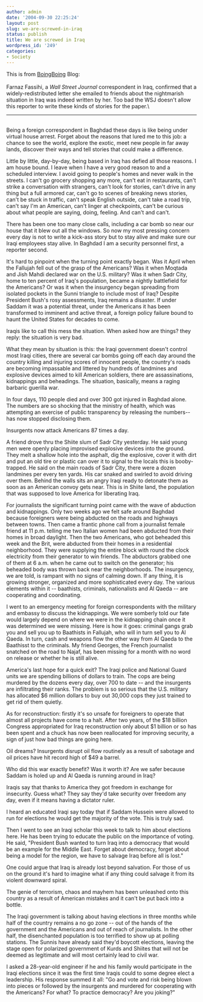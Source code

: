 ```yaml
---
author: admin
date: '2004-09-30 22:25:24'
layout: post
slug: we-are-screwed-in-iraq
status: publish
title: We are screwed in Iraq
wordpress_id: '249'
categories:
- Society
---
```


This is from [BoingBoing](http://www.boingboing.net) Blog:\
 \
 Farnaz Fassihi, a *Wall Street Journal* correspondent in Iraq,
confirmed that a widely-redistributed letter she emailed to friends
about the nightmarish situation in Iraq was indeed written by her. Too
bad the WSJ doesn't allow this reporter to write these kinds of stories
for the paper.\

* * * * *

\
 Being a foreign correspondent in Baghdad these days is like being under
virtual house arrest. Forget about the reasons that lured me to this
job: a chance to see the world, explore the exotic, meet new people in
far away lands, discover their ways and tell stories that could make a
difference.

Little by little, day-by-day, being based in Iraq has defied all those
reasons. I am house bound. I leave when I have a very good reason to and
a scheduled interview. I avoid going to people's homes and never walk in
the streets. I can't go grocery shopping any more, can't eat in
restaurants, can't strike a conversation with strangers, can't look for
stories, can't drive in any thing but a full armored car, can't go to
scenes of breaking news stories, can't be stuck in traffic, can't speak
English outside, can't take a road trip, can't say I'm an American,
can't linger at checkpoints, can't be curious about what people are
saying, doing, feeling. And can't and can't.

There has been one too many close calls, including a car bomb so near
our house that it blew out all the windows. So now my most pressing
concern every day is not to write a kick-ass story but to stay alive and
make sure our Iraqi employees stay alive. In Baghdad I am a security
personnel first, a reporter second.

It's hard to pinpoint when the turning point exactly began. Was it April
when the Fallujah fell out of the grasp of the Americans? Was it when
Moqtada and Jish Mahdi declared war on the U.S. military? Was it when
Sadr City, home to ten percent of Iraq's population, became a nightly
battlefield for the Americans? Or was it when the insurgency began
spreading from isolated pockets in the Sunni triangle to include most of
Iraq? Despite President Bush's rosy assessments, Iraq remains a
disaster. If under Saddam it was a potential threat, under the Americans
it has been transformed to imminent and active threat, a foreign policy
failure bound to haunt the United States for decades to come.

Iraqis like to call this mess the situation. When asked how are things?
they reply: the situation is very bad.

What they mean by situation is this: the Iraqi government doesn't
control most Iraqi cities, there are several car bombs going off each
day around the country killing and injuring scores of innocent people,
the country's roads are becoming impassable and littered by hundreds of
landmines and explosive devices aimed to kill American soldiers, there
are assassinations, kidnappings and beheadings. The situation,
basically, means a raging barbaric guerilla war.

In four days, 110 people died and over 300 got injured in Baghdad alone.
The numbers are so shocking that the ministry of health, which was
attempting an exercise of public transparency by releasing the numbers--
has now stopped disclosing them.

Insurgents now attack Americans 87 times a day.

A friend drove thru the Shiite slum of Sadr City yesterday. He said
young men were openly placing improvised explosive devices into the
ground. They melt a shallow hole into the asphalt, dig the explosive,
cover it with dirt and put an old tire or plastic can over it to signal
to the locals this is booby-trapped. He said on the main roads of Sadr
City, there were a dozen landmines per every ten yards. His car snaked
and swirled to avoid driving over them. Behind the walls sits an angry
Iraqi ready to detonate them as soon as an American convoy gets near.
This is in Shiite land, the population that was supposed to love America
for liberating Iraq.

For journalists the significant turning point came with the wave of
abduction and kidnappings. Only two weeks ago we felt safe around
Baghdad because foreigners were being abducted on the roads and highways
between towns. Then came a frantic phone call from a journalist female
friend at 11 p.m. telling me two Italian women had been abducted from
their homes in broad daylight. Then the two Americans, who got beheaded
this week and the Brit, were abducted from their homes in a residential
neighborhood. They were supplying the entire block with round the clock
electricity from their generator to win friends. The abductors grabbed
one of them at 6 a.m. when he came out to switch on the generator; his
beheaded body was thrown back near the neighborhoods. The insurgency, we
are told, is rampant with no signs of calming down. If any thing, it is
growing stronger, organized and more sophisticated every day. The
various elements within it -- baathists, criminals, nationalists and Al
Qaeda -- are cooperating and coordinating.

I went to an emergency meeting for foreign correspondents with the
military and embassy to discuss the kidnappings. We were somberly told
our fate would largely depend on where we were in the kidnapping chain
once it was determined we were missing. Here is how it goes: criminal
gangs grab you and sell you up to Baathists in Fallujah, who will in
turn sell you to Al Qaeda. In turn, cash and weapons flow the other way
from Al Qaeda to the Baathisst to the criminals. My friend Georges, the
French journalist snatched on the road to Najaf, has been missing for a
month with no word on release or whether he is still alive.

America's last hope for a quick exit? The Iraqi police and National
Guard units we are spending billions of dollars to train. The cops are
being murdered by the dozens every day, over 700 to date -- and the
insurgents are infiltrating their ranks. The problem is so serious that
the U.S. military has allocated $6 million dollars to buy out 30,000
cops they just trained to get rid of them quietly.

As for reconstruction: firstly it's so unsafe for foreigners to operate
that almost all projects have come to a halt. After two years, of the
$18 billion Congress appropriated for Iraq reconstruction only about $1
billion or so has been spent and a chuck has now been reallocated for
improving security, a sign of just how bad things are going here.

Oil dreams? Insurgents disrupt oil flow routinely as a result of
sabotage and oil prices have hit record high of $49 a barrel.

Who did this war exactly benefit? Was it worth it? Are we safer because
Saddam is holed up and Al Qaeda is running around in Iraq?

Iraqis say that thanks to America they got freedom in exchange for
insecurity. Guess what? They say they'd take security over freedom any
day, even if it means having a dictator ruler.

I heard an educated Iraqi say today that if Saddam Hussein were allowed
to run for elections he would get the majority of the vote. This is
truly sad.

Then I went to see an Iraqi scholar this week to talk to him about
elections here. He has been trying to educate the public on the
importance of voting. He said, "President Bush wanted to turn Iraq into
a democracy that would be an example for the Middle East. Forget about
democracy, forget about being a model for the region, we have to salvage
Iraq before all is lost."

One could argue that Iraq is already lost beyond salvation. For those of
us on the ground it's hard to imagine what if any thing could salvage it
from its violent downward spiral.

The genie of terrorism, chaos and mayhem has been unleashed onto this
country as a result of American mistakes and it can't be put back into a
bottle.

The Iraqi government is talking about having elections in three months
while half of the country remains a no go zone -- out of the hands of
the government and the Americans and out of reach of journalists. In the
other half, the disenchanted population is too terrified to show up at
polling stations. The Sunnis have already said they'd boycott elections,
leaving the stage open for polarized government of Kurds and Shiites
that will not be deemed as legitimate and will most certainly lead to
civil war.

I asked a 28-year-old engineer if he and his family would participate in
the Iraqi elections since it was the first time Iraqis could to some
degree elect a leadership. His response summed it all: "Go and vote and
risk being blown into pieces or followed by the insurgents and murdered
for cooperating with the Americans? For what? To practice democracy? Are
you joking?"
